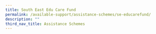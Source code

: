 ```yaml
---
title: South East Edu Care Fund
permalink: /available-support/assistance-schemes/se-educarefund/
description: ""
third_nav_title: Assistance Schemes
---
```

